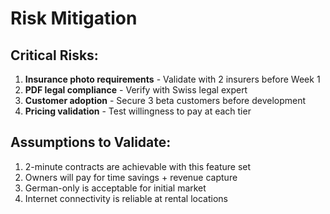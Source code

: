 # Risk Mitigation

## Critical Risks:
1. **Insurance photo requirements** - Validate with 2 insurers before Week 1
2. **PDF legal compliance** - Verify with Swiss legal expert
3. **Customer adoption** - Secure 3 beta customers before development
4. **Pricing validation** - Test willingness to pay at each tier

## Assumptions to Validate:
1. 2-minute contracts are achievable with this feature set
2. Owners will pay for time savings + revenue capture
3. German-only is acceptable for initial market
4. Internet connectivity is reliable at rental locations
